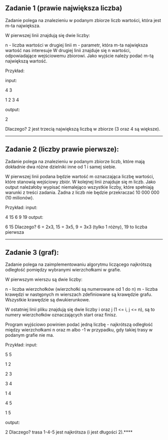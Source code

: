 ## **Zadanie 1 (prawie największa liczba)**

Zadanie polega na znalezieniu w podanym zbiorze liczb wartości, która jest m-ta największa.

W pierwszej linii znajdują się dwie liczby:

n - liczba wartości w drugiej linii
m - parametr, która m-ta największa wartość nas interesuje
W drugiej linii znajduje się n wartości, odpowiadające wejściowemu zbiorowi. Jako wyjście należy podać m-tą największą wartość.

Przykład:

input:

4 3

1 2 3 4

output:

2

Dlaczego? 2 jest trzecią największą liczbą w zbiorze (3 oraz 4 są większe).

----------

## **Zadanie 2 (liczby prawie pierwsze):**
Zadanie polega na znalezieniu w podanym zbiorze liczb, które mają dokładnie dwa różne dzielniki inne od 1 i samej siebie.

W pierwszej linii podana będzie wartość m oznaczająca liczbę wartości, które stanowią wejściowy zbiór. W kolejnej linii znajduje się m liczb. Jako output należałoby wypisać niemalejąco wszystkie liczby, które spełniają warunki z treści zadania. Żadna z liczb nie będzie przekraczać 10 000 000 (10 milionów).

Przykład:
input:

4
15 6 9 19
output:

6 15
Dlaczego? 6 = 2x3, 15 = 3x5, 9 = 3x3 (tylko 1 różny), 19 to liczba pierwsza

----------

## Zadanie 3 (graf):
Zadanie polega na zaimplementowaniu algorytmu liczącego najkrótszą odległość pomiędzy wybranymi wierzchołkami w grafie.

W pierwszym wierszu są dwie liczby:

n - liczba wierzchołków (wierzchołki są numerowane od 1 do n)
m - liczba krawędzi
w następnych m wierszach zdefiniowane są krawędzie grafu. Wszystkie krawędzie są dwukierunkowe.

W ostatniej linii pliku znajdują się dwie liczby i oraz j (1 <= i, j <= n), są to numery wierzchołków oznaczających start oraz finisz.

Program wyjściowo powinien podać jedną liczbę - najkrótszą odległość między wierzchołkami n oraz m albo -1 w przypadku, gdy takiej trasy w podanym grafie nie ma.

Przykład:
input:

5 5

1 2

2 3

3 4

1 4

4 5

1 5

output:

2
Dlaczego? trasa 1-4-5 jest najkrótsza (i jest długości 2).****